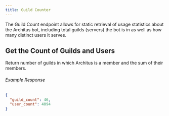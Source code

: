 ```yaml
---
title: Guild Counter
---
```


The Guild Count endpoint allows for static retrieval of usage statistics about the Architus bot, including total guilds (servers) the bot is in as well as how many distinct users it serves.

## Get the Count of Guilds and Users

<Route method="GET" path="/guild_count" />

Return number of guilds in which Architus is a member and the sum of their members.

###### Example Response

```json
{
  "guild_count": 46,
  "user_count": 4094
}
```
